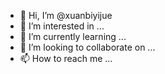 - 👋 Hi, I’m @xuanbiyijue
- 👀 I’m interested in ...
- 🌱 I’m currently learning ...
- 💞️ I’m looking to collaborate on ...
- 📫 How to reach me ...

<!---
xuanbiyijue/xuanbiyijue is a ✨ special ✨ repository because its `README.md` (this file) appears on your GitHub profile.
You can click the Preview link to take a look at your changes.
--->
